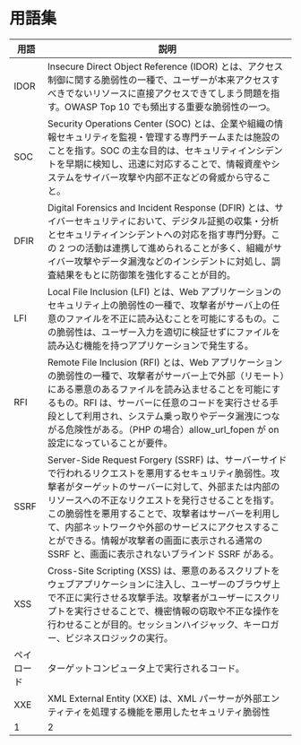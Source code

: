 # 用語集

| 用語       | 説明                                                                                                                                                                                                                                                                                                                                                                                                                          |
| ---------- | ----------------------------------------------------------------------------------------------------------------------------------------------------------------------------------------------------------------------------------------------------------------------------------------------------------------------------------------------------------------------------------------------------------------------------- |
| IDOR       | Insecure Direct Object Reference (IDOR) とは、アクセス制御に関する脆弱性の一種で、ユーザーが本来アクセスすべきでないリソースに直接アクセスできてしまう問題を指す。OWASP Top 10 でも頻出する重要な脆弱性の一つ。                                                                                                                                                                                                               |
| SOC        | Security Operations Center (SOC) とは、企業や組織の情報セキュリティを監視・管理する専門チームまたは施設のことを指す。SOC の主な目的は、セキュリティインシデントを早期に検知し、迅速に対応することで、情報資産やシステムをサイバー攻撃や内部不正などの脅威から守ること。                                                                                                                                                       |
| DFIR       | Digital Forensics and Incident Response (DFIR) とは、サイバーセキュリティにおいて、デジタル証拠の収集・分析とセキュリティインシデントへの対応を指す専門分野。この 2 つの活動は連携して進められることが多く、組織がサイバー攻撃やデータ漏洩などのインシデントに対処し、調査結果をもとに防御策を強化することが目的。                                                                                                            |
| LFI        | Local File Inclusion (LFI) とは、Web アプリケーションのセキュリティ上の脆弱性の一種で、攻撃者がサーバ上の任意のファイルを不正に読み込むことを可能にするもの。この脆弱性は、ユーザー入力を適切に検証せずにファイルを読み込む機能を持つアプリケーションで発生する。                                                                                                                                                             |
| RFI        | Remote File Inclusion (RFI) とは、Web アプリケーションの脆弱性の一種で、攻撃者がサーバー上で外部（リモート）にある悪意のあるファイルを読み込ませることを可能にするもの。RFI は、サーバーに任意のコードを実行させる手段として利用され、システム乗っ取りやデータ漏洩につながる危険性がある。（PHP の場合）allow_url_fopen が on 設定になっていることが要件。                                                                    |
| SSRF       | Server-Side Request Forgery (SSRF) は、サーバーサイドで行われるリクエストを悪用するセキュリティ脆弱性。攻撃者がターゲットのサーバーに対して、外部または内部のリソースへの不正なリクエストを発行させることを指す。この脆弱性を悪用することで、攻撃者はサーバーを利用して、内部ネットワークや外部のサービスにアクセスすることができる。情報が攻撃者の画面に表示される通常の SSRF と、画面に表示されないブラインド SSRF がある。 |
| XSS        | Cross-Site Scripting (XSS) は、悪意のあるスクリプトをウェブアプリケーションに注入し、ユーザーのブラウザ上で不正に実行させる攻撃手法。攻撃者がユーザーにスクリプトを実行させることで、機密情報の窃取や不正な操作を行わせることが目的。セッションハイジャック、キーロガー、ビジネスロジックの実行。                                                                                                                             |
| ペイロード | ターゲットコンピュータ上で実行されるコード。                                                                                                                                                                                                                                                                                                                                                                                  |
| XXE        | XML External Entity (XXE) は、XML パーサーが外部エンティティを処理する機能を悪用したセキュリティ脆弱性                                                                                                                                                                                                                                                                                                                        |
| 1          | 2                                                                                                                                                                                                                                                                                                                                                                                                                             |
